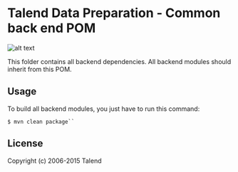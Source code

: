 # Talend Data Preparation - Common back end POM
![alt text](http://www.talend.com/sites/all/themes/talend_responsive/images/logo.png "Talend")

This folder contains all backend dependencies. All backend modules should inherit from this POM.

## Usage
To build all backend modules, you just have to run this command:
```
$ mvn clean package``
```

## License

Copyright (c) 2006-2015 Talend
